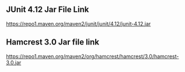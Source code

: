 ## JUnit 4.12 Jar File Link

https://repo1.maven.org/maven2/junit/junit/4.12/junit-4.12.jar

## Hamcrest 3.0 Jar file link

https://repo1.maven.org/maven2/org/hamcrest/hamcrest/3.0/hamcrest-3.0.jar

